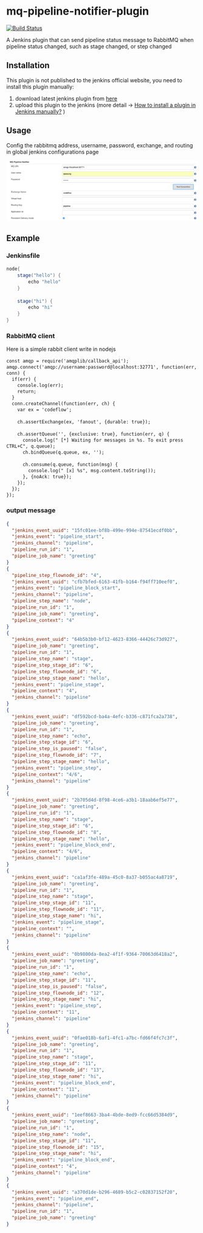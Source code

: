 # mq-pipeline-notifier-plugin
[![Build Status](https://travis-ci.org/qeesung/mq-pipeline-notifier-plugin.svg?branch=master)](https://travis-ci.org/qeesung/mq-pipeline-notifier-plugin)

A Jenkins plugin that can send pipeline status message to RabbitMQ when pipeline status changed, such as stage changed, or step changed

## Installation

This plugin is not published to the jenkins official website, you need to install this plugin manually:

1. download latest jenkins plugin from [here](https://github.com/qeesung/mq-pipeline-notifier-plugin/releases)
2. upload this plugin to the jenkins (more detail -> [How to install a plugin in Jenkins manually?](https://stackoverflow.com/questions/14950408/how-to-install-a-plugin-in-jenkins-manually) )
    
## Usage

Config the rabbitmq address, username, password, exchange, and routing in global jenkins configurations page

![global config](https://github.com/qeesung/mq-pipeline-notifier-plugin/blob/master/images/global-config.png?raw=true)


## Example 

### Jenkinsfile
```groovy
node{
    stage("hello") {
        echo "hello"
    }
    
    stage("hi") {
        echo "hi"
    }
}
```

### RabbitMQ client

Here is a simple rabbit client write in nodejs

```nodejs
const amqp = require('amqplib/callback_api');
amqp.connect('amqp://username:password@localhost:32771', function(err, conn) {
  if(err) {
    console.log(err);
    return;
  }
  conn.createChannel(function(err, ch) {
    var ex = 'codeflow';

    ch.assertExchange(ex, 'fanout', {durable: true});

    ch.assertQueue('', {exclusive: true}, function(err, q) {
      console.log(" [*] Waiting for messages in %s. To exit press CTRL+C", q.queue);
      ch.bindQueue(q.queue, ex, '');

      ch.consume(q.queue, function(msg) {
        console.log(" [x] %s", msg.content.toString());
      }, {noAck: true});
    });
  });
});
```
### output message

```json
{
  "jenkins_event_uuid": "15fc01ee-bf8b-499e-994e-87541ecdf0bb",
  "jenkins_event": "pipeline_start",
  "jenkins_channel": "pipeline",
  "pipeline_run_id": "1",
  "pipeline_job_name": "greeting"
}
{
  "pipeline_step_flownode_id": "4",
  "jenkins_event_uuid": "cfb7bfed-6163-41fb-b164-f94ff710eef0",
  "jenkins_event": "pipeline_block_start",
  "jenkins_channel": "pipeline",
  "pipeline_step_name": "node",
  "pipeline_run_id": "1",
  "pipeline_job_name": "greeting",
  "pipeline_context": "4"
}
{
  "jenkins_event_uuid": "64b5b3b0-bf12-4623-8366-44426c73d927",
  "pipeline_job_name": "greeting",
  "pipeline_run_id": "1",
  "pipeline_step_name": "stage",
  "pipeline_step_stage_id": "6",
  "pipeline_step_flownode_id": "6",
  "pipeline_step_stage_name": "hello",
  "jenkins_event": "pipeline_stage",
  "pipeline_context": "4",
  "jenkins_channel": "pipeline"
}
{
  "jenkins_event_uuid": "df592bcd-ba4a-4efc-b336-c871fca2a738",
  "pipeline_job_name": "greeting",
  "pipeline_run_id": "1",
  "pipeline_step_name": "echo",
  "pipeline_step_stage_id": "6",
  "pipeline_step_is_paused": "false",
  "pipeline_step_flownode_id": "7",
  "pipeline_step_stage_name": "hello",
  "jenkins_event": "pipeline_step",
  "pipeline_context": "4/6",
  "jenkins_channel": "pipeline"
}
{
  "jenkins_event_uuid": "2b705d4d-8f98-4ce6-a3b1-18aab6ef5e77",
  "pipeline_job_name": "greeting",
  "pipeline_run_id": "1",
  "pipeline_step_name": "stage",
  "pipeline_step_stage_id": "6",
  "pipeline_step_flownode_id": "8",
  "pipeline_step_stage_name": "hello",
  "jenkins_event": "pipeline_block_end",
  "pipeline_context": "4/6",
  "jenkins_channel": "pipeline"
}
{
  "jenkins_event_uuid": "ca1af3fe-489a-45c0-8a37-b055ac4a8719",
  "pipeline_job_name": "greeting",
  "pipeline_run_id": "1",
  "pipeline_step_name": "stage",
  "pipeline_step_stage_id": "11",
  "pipeline_step_flownode_id": "11",
  "pipeline_step_stage_name": "hi",
  "jenkins_event": "pipeline_stage",
  "pipeline_context": "",
  "jenkins_channel": "pipeline"
}
{
  "jenkins_event_uuid": "0b9800da-8ea2-4f1f-9364-70063d6418a2",
  "pipeline_job_name": "greeting",
  "pipeline_run_id": "1",
  "pipeline_step_name": "echo",
  "pipeline_step_stage_id": "11",
  "pipeline_step_is_paused": "false",
  "pipeline_step_flownode_id": "12",
  "pipeline_step_stage_name": "hi",
  "jenkins_event": "pipeline_step",
  "pipeline_context": "11",
  "jenkins_channel": "pipeline"
}
{
  "jenkins_event_uuid": "0fae018b-6af1-4fc1-a7bc-fd66f4fc7c3f",
  "pipeline_job_name": "greeting",
  "pipeline_run_id": "1",
  "pipeline_step_name": "stage",
  "pipeline_step_stage_id": "11",
  "pipeline_step_flownode_id": "13",
  "pipeline_step_stage_name": "hi",
  "jenkins_event": "pipeline_block_end",
  "pipeline_context": "11",
  "jenkins_channel": "pipeline"
}
{
  "jenkins_event_uuid": "1eef8663-3ba4-4bde-8ed9-fcc66d5384d9",
  "pipeline_job_name": "greeting",
  "pipeline_run_id": "1",
  "pipeline_step_name": "node",
  "pipeline_step_stage_id": "11",
  "pipeline_step_flownode_id": "15",
  "pipeline_step_stage_name": "hi",
  "jenkins_event": "pipeline_block_end",
  "pipeline_context": "4",
  "jenkins_channel": "pipeline"
}
{
  "jenkins_event_uuid": "a370d1de-b296-4689-b5c2-c02837152f20",
  "jenkins_event": "pipeline_end",
  "jenkins_channel": "pipeline",
  "pipeline_run_id": "1",
  "pipeline_job_name": "greeting"
}
```
